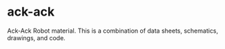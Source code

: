 # ack-ack
Ack-Ack Robot material. This is a combination of data sheets, schematics, drawings, and code.
